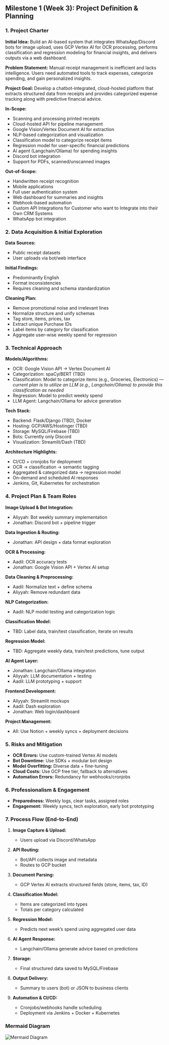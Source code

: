 ## Milestone 1 (Week 3): Project Definition & Planning

### 1. Project Charter

**Initial Idea:** Build an AI-based system that integrates WhatsApp/Discord bots for image upload, uses GCP Vertex AI for OCR processing, performs classification and regression modeling for financial insights, and delivers outputs via a web dashboard.

**Problem Statement:** Manual receipt management is inefficient and lacks intelligence. Users need automated tools to track expenses, categorize spending, and gain personalized insights.

**Project Goal:** Develop a chatbot-integrated, cloud-hosted platform that extracts structured data from receipts and provides categorized expense tracking along with predictive financial advice.

**In-Scope:**

* Scanning and processing printed receipts
* Cloud-hosted API for pipeline management
* Google Vision/Vertex Document AI for extraction
* NLP-based categorization and visualization
* Classification model to categorize receipt items
* Regression model for user-specific financial predictions
* AI agent (Langchain/Ollama) for spending insights
* Discord bot integration
* Support for PDFs, scanned/unscanned images

**Out-of-Scope:**

* Handwritten receipt recognition
* Mobile applications
* Full user authentication system
* Web dashboard for summaries and insights
* Webhook-based automation
* Custom API Integrations for Customer who want to Integrate into their Own CRM Systems
* WhatsApp bot integration

### 2. Data Acquisition & Initial Exploration

**Data Sources:**

* Public receipt datasets
* User uploads via bot/web interface

**Initial Findings:**

* Predominantly English
* Format inconsistencies
* Requires cleaning and schema standardization

**Cleaning Plan:**

* Remove promotional noise and irrelevant lines
* Normalize structure and unify schemas
* Tag store, items, prices, tax
* Extract unique Purchase IDs
* Label items by category for classification
* Aggregate user-wise weekly spend for regression

### 3. Technical Approach

**Models/Algorithms:**

* OCR: Google Vision API → Vertex Document AI
* Categorization: spaCy/BERT (TBD)
* Classification: Model to categorize items (e.g., Groceries, Electronics) — *current plan is to utilize an LLM (e.g., Langchain/Ollama) to provide this classification as needed*
* Regression: Model to predict weekly spend
* LLM Agent: Langchain/Ollama for advice generation

**Tech Stack:**

* Backend: Flask/Django (TBD), Docker
* Hosting: GCP/AWS/Hostinger (TBD)
* Storage: MySQL/Firebase (TBD)
* Bots: Currently only Discord
* Visualization: Streamlit/Dash (TBD)

**Architecture Highlights:**

* CI/CD + cronjobs for deployment
* OCR → classification → semantic tagging
* Aggregated & categorized data → regression model
* On-demand and scheduled AI responses
* Jenkins, Git, Kubernetes for orchestration

### 4. Project Plan & Team Roles

**Image Upload & Bot Integration:**

* Aliyyah: Bot weekly summary implementation
* Jonathan: Discord bot + pipeline trigger

**Data Ingestion & Routing:**

* Jonathan: API design + data format exploration

**OCR & Processing:**

* Aadil: OCR accuracy tests
* Jonathan: Google Vision API + Vertex AI setup

**Data Cleaning & Preprocessing:**

* Aadil: Normalize text + define schema
* Aliyyah: Remove redundant data

**NLP Categorization:**

* Aadil: NLP model testing and categorization logic

**Classification Model:**

* TBD: Label data, train/test classification, iterate on results

**Regression Model:**

* TBD: Aggregate weekly data, train/test predictions, tune output

**AI Agent Layer:**

* Jonathan: Langchain/Ollama integration
* Aliyyah: LLM documentation + testing
* Aadil: LLM prototyping + support

**Frontend Development:**

* Aliyyah: Streamlit mockups
* Aadil: Dash exploration
* Jonathan: Web login/dashboard

**Project Management:**

* All: Use Notion + weekly syncs + deployment decisions

### 5. Risks and Mitigation

* **OCR Errors:** Use custom-trained Vertex AI models
* **Bot Downtime:** Use SDKs + modular bot design
* **Model Overfitting:** Diverse data + fine-tuning
* **Cloud Costs:** Use GCP free tier, fallback to alternatives
* **Automation Errors:** Redundancy for webhooks/cronjobs

### 6. Professionalism & Engagement

* **Preparedness:** Weekly logs, clear tasks, assigned roles
* **Engagement:** Weekly syncs, tech exploration, early bot prototyping

### 7. Process Flow (End-to-End)

1. **Image Capture & Upload:**

   * Users upload via Discord/WhatsApp

2. **API Routing:**

   * Bot/API collects image and metadata
   * Routes to GCP bucket

3. **Document Parsing:**

   * GCP Vertex AI extracts structured fields (store, items, tax, ID)

4. **Classification Model:**

   * Items are categorized into types
   * Totals per category calculated

5. **Regression Model:**

   * Predicts next week’s spend using aggregated user data

6. **AI Agent Response:**

   * Langchain/Ollama generate advice based on predictions

7. **Storage:**

   * Final structured data saved to MySQL/Firebase

8. **Output Delivery:**

   * Summary to users (bot) or JSON to business clients

9. **Automation & CI/CD:**

   * Cronjobs/webhooks handle scheduling
   * Deployment via Jenkins + Docker + Kubernetes

### Mermaid Diagram

![Mermaid Diagram](https://kroki.io/mermaid/svg/eNpVU01zm0AMvfdX6AfYBzvJJYfOYDA2jjtxQ1IfdnxYsAwU2GX2o4mb9L9Xu0um1BdG0tOTnt760snXsubKwHPyBegXsReNCl6GTvKzhicssRkMZD2v8ATz-VdYvWdisAbimguB3R_ftnKlj6TRpVTnD4gXLEdxBiMhOmTw2pgaPG8mLhI4VQ5K9oM5TZqPNTc6GgbXPUmn1liFcMSCmg2qCy_RQzwmXvidEubGzCHtuG5BKkh-clFJymylNngGKSDupD3fQ3TMZ7CJDzMHc9VGVKjCIoknW7OgPoh2GggOK1u2OC689riUkYgStQ76HOgHKoNvkMjS9igMRNkp7Jn6jg1bvxnFS7dRwg2_h9xIEueuMoPMYK9n8CwN7-h7sIqc0VRNwtSN59iyKIOocuxz2JNKAjXCiXnsOt7zgN16bMZiOohuLleIucFKqgaJmUa7j7Mht33PVfMbx7Hjuplv373nkpag2nXA4PNu6rMb-s-1hwV7QvJKkChurPZVxLa7jlOupwlFTPZzcQ2gAg5S0XgiWX6SpLbriEnZ0vkf7vXfdnsWjkfiXa1wp5rDt2v-fe9Y00ahy4092haV4kMNCf56HDTJlZ32FW_8gpFn7ec78Kkl2zRmEt-wHYq2EXqSu2UPtkAlkA46Sd-xWNGL28lC-yuTwlrKdoTQHyPstA9vdzENltPgZhrcToO7v0SgF40)

<!-- ![Mermaid Diagram](https://kroki.io/mermaid/svg/eNp1VMtu2zAQvOcr9tSTgkLqC_ChgPWw6jRt0jppDkIQUNJaYi2JAh9p3K_vkpRlB4V9sA1qZnc4O9ptJ_5ULZMa7tILoM-y2GgcIVzAumcNQsJGbSQCG2q4HzvB6ke4vPwMscdFC1jeruELPe740DjYT2E0_X909WKHTjz63QJSUZkeBw3LNdwyqWZg4oCpB74nINOMumtshOR_meZigHJvacuG-J6UOlLmSR8WsNFCWtVWxsb0PZN7D8wccOWBHxdwY_RoNKTY8Wc8gFYOlHvQJ7qZ0aL3nW3B9bCVTGlpKuvI44XjKFM2ko2tt-vJW-SeODfD4l6hBOOOFUiskI8anjmDlKtKyDqAh5ZptRzHAISEsWN6K2TvFeFQv-5CZj9N_s5N4rCIhbZkO4pKdB1WWgG3ggLoUbOavAzcHUYp-nEyz3GjwpZDBVpALkTT0cg7YerZythUO9Rn5Bym-TSNcq6bhMUvlBpfXg2culeoFE7ijjKSqMhetGRWt6LGCHzYigC4xl4FoNkLfQnNOn-LdXpGz-u8zOXTsDjkBozVCddsaCj3fLC23XQd69lRTRoVd6xRUPlq-wDIQJwUqMlII4mv8LyWycC5ahYWG3c1Ow26H3zbb35c2_4rLrGkWkcFWVTcShwZoZWPMVAoiKnaUjBZW1ZPTrJmfn_-6-8jPpdc-ShOGXxGCsqw5XLKN9VTp--LY0RFbN3yEzvQrjY33-EP1y3UlCzeqXNJnV-euWAeFsn6bZJOM8i5Dmw8digDuMJhxwcy96spUQ5IkTwqyaPiActWiJ1y5ldSDL9FqZwpqmqxNh3WFBO1O5Hj95l7p5fhyTKKQ_8TneydxJ8l0claSf1ZGp1skMyfZdHJwliF8IbMcie5XyH2JI8u_gFFrZoO) -->